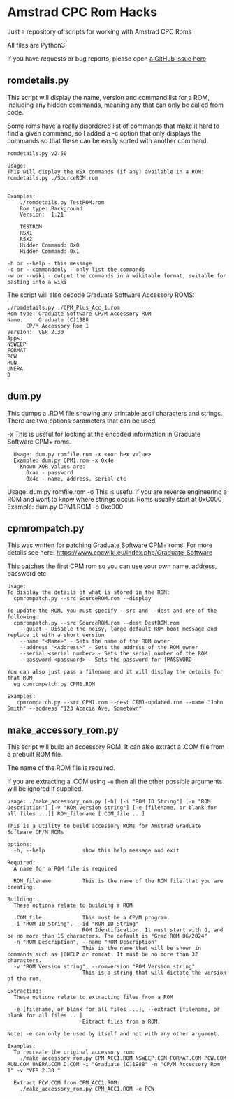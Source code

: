# Amstrad CPC Rom Hacks
Just a repository of scripts for working with Amstrad CPC Roms

All files are Python3

If you have requests or bug reports, please open [a GitHub issue here](https://github.com/cormacj/AmstradCPCRomHacks/issues/new)

## romdetails.py

This script will display the name, version and command list for a ROM, including any hidden commands, meaning any that can only be called from code.

Some roms have a really disordered list of commands that make it hard to find a given command, so I added a -c option that only displays the commands so that these can be easily sorted with another command.

```
romdetails.py v2.50

Usage:
This will display the RSX commands (if any) available in a ROM:
romdetails.py ./SourceROM.rom


Examples:
	./romdetails.py TestROM.rom
	Rom type: Background
	Version:  1.21

	TESTROM
	RSX1
	RSX2
	Hidden Command: 0x0
	Hidden Command: 0x1

-h or --help - this message
-c or --commandonly - only list the commands
-w or --wiki - output the commands in a wikitable format, suitable for pasting into a wiki
```
The script will also decode Graduate Software Accessory ROMS:
```
./romdetails.py ./CPM_Plus_Acc_1.rom
Rom type: Graduate Software CP/M Accessory ROM
Name:	  Graduate (C)1988
	  CP/M Accessory Rom 1
Version:  VER 2.30
Apps:
NSWEEP
FORMAT
PCW
RUN
UNERA
D
```
## dum.py

  This dumps a .ROM file showing any printable ascii characters and strings.
  There are two options parameters that can be used.

  -x <xor value> This is useful for looking at the encoded information in Graduate Software CPM+ roms.
```
  Usage: dum.py romfile.rom -x <xor hex value>
  Example: dum.py CPM1.rom -x 0x4e
    Known XOR values are:
      0xaa - password
      0x4e - name, address, serial etc
```
  Usage: dum.py romfile.rom -o <offset value>
     This is useful if you are reverse engineering a ROM and want to know where strings occur. Roms usually start at 0xC000
  Example: dum.py CPM1.ROM -o 0xc000

## cpmrompatch.py

This was written for patching Graduate Software CPM+ roms. For more details see here: https://www.cpcwiki.eu/index.php/Graduate_Software

This patches the first CPM rom so you can use your own name, address, password etc
```
Usage:
To display the details of what is stored in the ROM:
  cpmrompatch.py --src SourceROM.rom --display

To update the ROM, you must specify --src and --dest and one of the following:
  cpmrompatch.py --src SourceROM.rom --dest DestROM.rom
    --quiet - Disable the noisy, large default ROM boot message and replace it with a short version
    --name "<Name>" - Sets the name of the ROM owner
    --address "<Address>" - Sets the address of the ROM owner
    --serial <serial number> - Sets the serial number of the ROM
    --password <password> - Sets the password for |PASSWORD

You can also just pass a filename and it will display the details for that ROM
  eg cpmrompatch.py CPM1.ROM

Examples:
   cpmrompatch.py --src CPM1.rom --dest CPM1-updated.rom --name "John Smith" --address "123 Acacia Ave, Sometown"
```

## make_accessory_rom.py
This script will build an accessory ROM. It can also extract a .COM file from a prebuilt ROM file.

The name of the ROM file is required.

If you are extracting a .COM using `-e` then all the other possible arguments will be ignored if supplied.

```
usage: ./make_accessory_rom.py [-h] [-i "ROM ID String"] [-n "ROM Description"] [-v "ROM Version string"] [-e [filename, or blank for all files ...]] ROM_filename [.COM_file ...]

This is a utility to build accessory ROMs for Amstrad Graduate Software CP/M ROMs

options:
  -h, --help            show this help message and exit

Required:
  A name for a ROM file is required

  ROM_filename          This is the name of the ROM file that you are creating.

Building:
  These options relate to building a ROM

  .COM_file             This must be a CP/M program.
  -i "ROM ID String", --id "ROM ID String"
                        ROM Identification. It must start with G, and be no more than 16 characters. The default is "Grad ROM 06/2024"
  -n "ROM Description", --name "ROM Description"
                        This is the name that will be shown in commands such as |OHELP or romcat. It must be no more than 32 characters.
  -v "ROM Version string", --romversion "ROM Version string"
                        This is a string that will dictate the version of the rom.

Extracting:
  These options relate to extracting files from a ROM

  -e [filename, or blank for all files ...], --extract [filename, or blank for all files ...]
                        Extract files from a ROM.

Note: -e can only be used by itself and not with any other argument.

Examples:
  To recreate the original accessory rom:
    ./make_accessory_rom.py CPM_ACC1.ROM NSWEEP.COM FORMAT.COM PCW.COM RUN.COM UNERA.COM D.COM -i "Graduate (C)1988" -n "CP/M Accessory Rom 1" -v "VER 2.30 "

  Extract PCW.COM from CPM_ACC1.ROM:
    ./make_accessory_rom.py CPM_ACC1.ROM -e PCW
````
